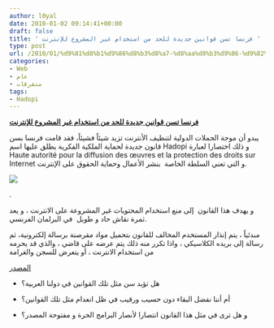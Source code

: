 ```yaml
---
author: l0yal
date: 2010-01-02 09:14:41+00:00
draft: false
title: ' فرنسا تسن قوانين جديدة للحد من استخدام غير المشروع للإنترنت '
type: post
url: /2010/01/%d9%81%d8%b1%d9%86%d8%b3%d8%a7-%d8%aa%d8%b3%d9%86-%d9%82%d9%88%d8%a7%d9%86%d9%8a%d9%86-%d8%ac%d8%af%d9%8a%d8%af%d8%a9-%d9%84%d9%84%d8%a7%d8%b3%d8%aa%d8%ae%d8%af%d8%a7%d9%85-%d8%ba%d9%8a%d8%b1-%d8%a7/
categories:
- Web
- عام
- متفرقات
tags:
- Hadopi
---
```


[**فرنسا تسن قوانين جديدة للحد من استخدام غير المشروع للإنترنت**](https://www.it-scoop.com/2010/01/%d9%81%d8%b1%d9%86%d8%b3%d8%a7-%d8%aa%d8%b3%d9%86-%d9%82%d9%88%d8%a7%d9%86%d9%8a%d9%86-%d8%ac%d8%af%d9%8a%d8%af%d8%a9-%d9%84%d9%84%d8%a7%d8%b3%d8%aa%d8%ae%d8%af%d8%a7%d9%85-%d8%ba%d9%8a%d8%b1-%d8%a7/)


يبدو أن موجة الحملات الدولية لتنظيف الأنترنت تزيد شيئاً فشيئاً، فقد قامت فرنسا بسن قانون جديدة لحماية الملكية الفكرية يطلق عليها اسم Hadopi و ذلك اختصارا لعبارة Haute autorité pour la diffusion des œuvres et la protection des droits sur Internet و التي تعني السلطة الخاصة  بنشر الأعمال وحماية الحقوق على الإنترنت.

[![](https://www.it-scoop.com/wp-content/uploads/2010/01/internet-law.jpg)
](https://www.it-scoop.com/2010/01/%d9%81%d8%b1%d9%86%d8%b3%d8%a7-%d8%aa%d8%b3%d9%86-%d9%82%d9%88%d8%a7%d9%86%d9%8a%d9%86-%d8%ac%d8%af%d9%8a%d8%af%d8%a9-%d9%84%d9%84%d8%a7%d8%b3%d8%aa%d8%ae%d8%af%d8%a7%d9%85-%d8%ba%d9%8a%d8%b1-%d8%a7/)

.

و يهدف هذا القانون  إلى منع استخدام المحتويات غير المشروعة على الانترنت ، و يعد ثمرة نقاش حاد و طويل  في البرلمان الفرنسي.

مبدئياً ، يتم إنذار المستخدم المخالف للقانون بتحميل مواد مقرصنة برسالة إلكترونية، ثم رسالة إلى بريده الكلاسيكي ، واذا تكرر منه ذلك يتم عرضه على قاضي ، والذي قد يحرمه من استخدام الانترنت ، أو يتعرض للسجن والغرامة

[المصدر](http://news.bbc.co.uk/2/hi/europe/8436745.stm)

- هل تؤيد سن مثل تلك القوانين في دولنا العربية؟

- أم أننا نفضل البقاء دون حسيب ورقيب في ظل انعدام مثل تلك القوانين؟

- و هل ترى في مثل هذا القانون انتصارا لأنصار البرامج الحرة و مفتوحة المصدر؟

